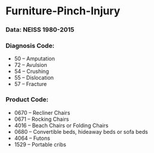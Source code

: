 # Furniture-Pinch-Injury

### Data: NEISS 1980-2015

### Diagnosis Code:
- 50 – Amputation
- 72 – Avulsion
- 54 – Crushing
- 55 – Dislocation
- 57 – Fracture

### Product Code:
- 0670 – Recliner Chairs
- 0671 – Rocking Chairs
- 4016 – Beach Chairs or Folding Chairs
- 0680 – Convertible beds, hideaway beds or sofa beds
- 4064 – Futons
- 1529 – Portable cribs

